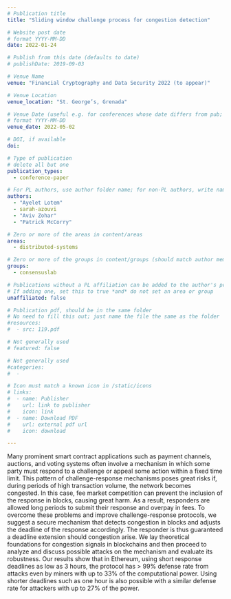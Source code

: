 ```yaml
---
# Publication title
title: "Sliding window challenge process for congestion detection"

# Website post date
# format YYYY-MM-DD
date: 2022-01-24

# Publish from this date (defaults to date)
# publishDate: 2019-09-03

# Venue Name
venue: "Financial Cryptography and Data Security 2022 (to appear)"

# Venue Location
venue_location: "St. George’s, Grenada"

# Venue Date (useful e.g. for conferences whose date differs from pub; defaults to date)
# format YYYY-MM-DD
venue_date: 2022-05-02

# DOI, if available
doi:

# Type of publication
# delete all but one
publication_types:
  - conference-paper

# For PL authors, use author folder name; for non-PL authors, write name as in paper within ""
authors:
  - "Ayelet Lotem"
  - sarah-azouvi
  - "Aviv Zohar"
  - "Patrick McCorry"

# Zero or more of the areas in content/areas
areas:
  - distributed-systems

# Zero or more of the groups in content/groups (should match author membership)
groups:
  - consensuslab

# Publications without a PL affiliation can be added to the author's profile without showing up elsewhere
# If adding one, set this to true *and* do not set an area or group
unaffiliated: false

# Publication pdf, should be in the same folder
# No need to fill this out; just name the file the same as the folder
#resources:
#  - src: 119.pdf

# Not generally used
# featured: false

# Not generally used
#categories:
#  -

# Icon must match a known icon in /static/icons
# links:
#  - name: Publisher
#    url: link to publisher
#    icon: link
#  - name: Download PDF
#    url: external pdf url
#    icon: download

---
```


Many prominent smart contract applications such as payment channels, auctions, and voting systems often involve a mechanism in which some party must respond to a challenge or appeal some action within a fixed time limit. This pattern of challenge-response mechanisms poses great risks if, during periods of high transaction volume, the network becomes congested. In this case, fee market competition can prevent the inclusion of the response in blocks, causing great harm. As a result, responders are allowed long periods to submit their response and overpay in fees. To overcome these problems and improve challenge-response protocols, we suggest a secure mechanism that detects congestion in blocks and adjusts the deadline of the response accordingly. The responder is thus guaranteed a deadline extension should congestion arise. We lay theoretical foundations for congestion signals in blockchains and then proceed to analyze and discuss possible attacks on the mechanism and evaluate its robustness. Our results show that in Ethereum, using short response deadlines as low as 3 hours, the protocol has > 99% defense rate from attacks even by miners with up to 33% of the computational power. Using shorter deadlines such as one hour is also possible with a similar defense rate for attackers with up to 27% of the power.
